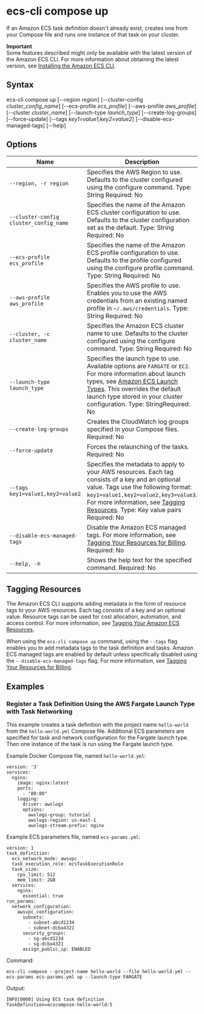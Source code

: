# ecs\-cli compose up<a name="cmd-ecs-cli-compose-up"></a>

If an Amazon ECS task definition doesn't already exist, creates one from your Compose file and runs one instance of that task on your cluster\.

**Important**  
Some features described might only be available with the latest version of the Amazon ECS CLI\. For more information about obtaining the latest version, see [Installing the Amazon ECS CLI](ECS_CLI_installation.md)\.

## Syntax<a name="cmd-ecs-cli-compose-up-syntax"></a>

ecs\-cli compose up \[\-\-region *region*\] \[\-\-cluster\-config *cluster\_config\_name*\] \[\-\-ecs\-profile *ecs\_profile*\] \[\-\-aws\-profile *aws\_profile*\] \[\-\-cluster *cluster\_name*\] \[\-\-launch\-type *launch\_type*\] \[\-\-create\-log\-groups\] \[\-\-force\-update\] \[\-\-tags *key1=value1,key2=value2*\] \[\-\-disable\-ecs\-managed\-tags\] \[\-\-help\] 

## Options<a name="cmd-ecs-cli-compose-up-options"></a>


| Name | Description | 
| --- | --- | 
|  `--region, -r region`  |  Specifies the AWS Region to use\. Defaults to the cluster configured using the configure command\. Type: String Required: No  | 
|  `--cluster-config cluster_config_name`  |  Specifies the name of the Amazon ECS cluster configuration to use\. Defaults to the cluster configuration set as the default\. Type: String Required: No  | 
|  `--ecs-profile ecs_profile`  |  Specifies the name of the Amazon ECS profile configuration to use\. Defaults to the profile configured using the configure profile command\. Type: String Required: No  | 
|  `--aws-profile aws_profile`  |  Specifies the AWS profile to use\. Enables you to use the AWS credentials from an existing named profile in `~/.aws/credentials`\. Type: String Required: No  | 
|  `--cluster, -c cluster_name`  |  Specifies the Amazon ECS cluster name to use\. Defaults to the cluster configured using the configure command\. Type: String Required: No  | 
|  `--launch-type launch_type`  |  Specifies the launch type to use\. Available options are `FARGATE` or `EC2`\. For more information about launch types, see [Amazon ECS Launch Types](launch_types.md)\. This overrides the default launch type stored in your cluster configuration\.  Type: StringRequired: No | 
|  `--create-log-groups`  |  Creates the CloudWatch log groups specified in your Compose files\. Required: No  | 
|  `--force-update`  |  Forces the relaunching of the tasks\. Required: No  | 
|  `--tags key1=value1,key2=value2`  |  Specifies the metadata to apply to your AWS resources\. Each tag consists of a key and an optional value\. Tags use the following format: `key1=value1,key2=value2,key3=value3`\. For more information, see [Tagging Resources](#cmd-ecs-cli-compose-up-tags)\. Type: Key value pairs Required: No  | 
|  `--disable-ecs-managed-tags`  |  Disable the Amazon ECS managed tags\. For more information, see [Tagging Your Resources for Billing](ecs-using-tags.md#tag-resources-for-billing)\. Required: No  | 
|  `--help, -h`  |  Shows the help text for the specified command\. Required: No  | 

## Tagging Resources<a name="cmd-ecs-cli-compose-up-tags"></a>

The Amazon ECS CLI supports adding metadata in the form of resource tags to your AWS resources\. Each tag consists of a key and an optional value\. Resource tags can be used for cost allocation, automation, and access control\. For more information, see [Tagging Your Amazon ECS Resources](ecs-using-tags.md)\.

When using the `ecs-cli compose up` command, using the `--tags` flag enables you to add metadata tags to the task definition and tasks\. Amazon ECS managed tags are enabled by default unless specifically disabled using the `--disable-ecs-managed-tags` flag\. For more information, see [Tagging Your Resources for Billing](ecs-using-tags.md#tag-resources-for-billing)\.

## Examples<a name="cmd-ecs-cli-compose-up-examples"></a>

### Register a Task Definition Using the AWS Fargate Launch Type with Task Networking<a name="cmd-ecs-cli-compose-up-example-1"></a>

This example creates a task definition with the project name `hello-world` from the `hello-world.yml` Compose file\. Additional ECS parameters are specified for task and network configuration for the Fargate launch type\. Then one instance of the task is run using the Fargate launch type\.

Example Docker Compose file, named `hello-world.yml`:

```
version: '3'
services:
  nginx:
    image: nginx:latest
    ports:
      - "80:80"
    logging:
      driver: awslogs
      options: 
        awslogs-group: tutorial
        awslogs-region: us-east-1
        awslogs-stream-prefix: nginx
```

Example ECS parameters file, named `ecs-params.yml`:

```
version: 1
task_definition:
  ecs_network_mode: awsvpc
  task_execution_role: ecsTaskExecutionRole
  task_size:
    cpu_limit: 512
    mem_limit: 2GB
  services:
    nginx:
      essential: true
run_params:
  network_configuration:
    awsvpc_configuration:
      subnets:
        - subnet-abcd1234
        - subnet-dcba4321
      security_groups:
        - sg-abcd1234
        - sg-dcba4321
      assign_public_ip: ENABLED
```

Command:

```
ecs-cli compose --project-name hello-world --file hello-world.yml --ecs-params ecs-params.yml up --launch-type FARGATE
```

Output:

```
INFO[0000] Using ECS task definition                     TaskDefinition=ecscompose-hello-world:5
```